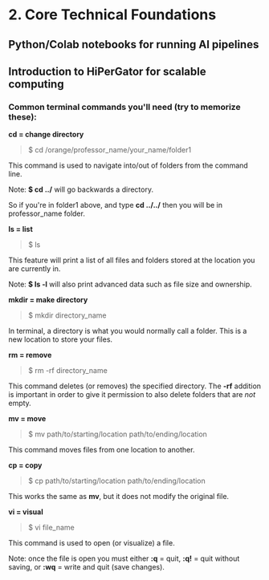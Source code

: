 # 2. Core Technical Foundations
## Python/Colab notebooks for running AI pipelines
## Introduction to HiPerGator for scalable computing

### Common terminal commands you'll need (try to memorize these):
**cd = change directory**
>$ cd /orange/professor_name/your_name/folder1

This command is used to navigate into/out of folders from the command line.

Note: **$ cd ../** will go backwards a directory.

So if you're in folder1 above, and type **cd ../../** then you will be in professor_name folder.


**ls = list**
>$ ls

This feature will print a list of all files and folders stored at the location you are currently in.

Note: **$ ls -l** will also print advanced data such as file size and ownership.

**mkdir = make directory**
>$ mkdir directory_name

In terminal, a directory is what you would normally call a folder. This is a new location to store your files.

**rm = remove**
>$ rm -rf directory_name

This command deletes (or removes) the specified directory. The **-rf** addition is important in order to give it permission to also delete folders that are _not_ empty.

**mv = move**
>$ mv path/to/starting/location path/to/ending/location

This command moves files from one location to another.

**cp = copy**
>$ cp path/to/starting/location path/to/ending/location

This works the same as **mv**, but it does not modify the original file.

**vi = visual**
>$ vi file_name

This command is used to open (or visualize) a file. 

Note: once the file is open you must either **:q** = quit, **:q!** = quit without saving, or **:wq** = write and quit (save changes).
